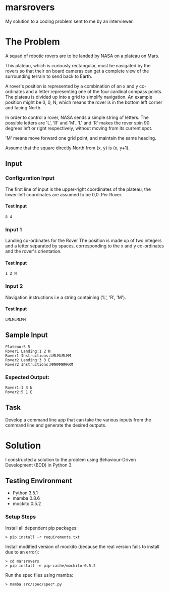 # marsrovers

My solution to a coding problem sent to me by an interviewer.

# The Problem

A squad of robotic rovers are to be landed by NASA on a plateau on Mars.

This plateau, which is curiously rectangular, must be navigated by the rovers so that their on board cameras can get a complete view of the surrounding terrain to send back to Earth.

A rover's position is represented by a combination of an x and y co-ordinates and a letter representing one of the four cardinal compass points. The plateau is divided up into a grid to simplify navigation. An example position might be 0, 0, N, which means the rover is in the bottom left corner and facing North.

In order to control a rover, NASA sends a simple string of letters. The possible letters are 'L', 'R' and 'M'. 'L' and 'R' makes the rover spin 90 degrees left or right respectively, without moving from its current spot.

'M' means move forward one grid point, and maintain the same heading.

Assume that the square directly North from (x, y) is (x, y+1).

## Input
### Configuration Input
The first line of input is the upper-right coordinates of the plateau, the lower-left coordinates are assumed to be 0,0.
Per Rover.
#### Test Input
`8 4`

### Input 1
Landing co-ordinates for the Rover The position is made up of two integers and a letter separated by spaces, corresponding to the x and y co-ordinates and the rover's orientation.
#### Test Input
`1 2 N`

### Input 2
Navigation instructions i.e a string containing ('L', 'R', 'M').
#### Test Input
`LMLMLMLMM`

## Sample Input
```
Plateau:5 5
Rover1 Landing:1 2 N
Rover1 Instructions:LMLMLMLMM
Rover2 Landing:3 3 E
Rover2 Instructions:MMRMMRMRRM
```

### Expected Output:
```
Rover1:1 3 N
Rover2:5 1 E
```
## Task
Develop a command line app that can take the various inputs from the command line and generate the desired outputs.

# Solution
I constructed a solution to the problem using Behaviour-Driven Development (BDD) in Python 3.

## Testing Environment

- Python 3.5.1
- mamba 0.8.6
- mockito 0.5.2

### Setup Steps

Install all dependent pip packages: 
```
> pip install -r requirements.txt
```

Install modified version of mockito (because the real version fails to install due to an error):
```
> cd marsrovers
> pip install -e pip-cache/mockito-0.5.2
```

Run the spec files using mamba:
```
> mamba src/spec/spec*.py
```

